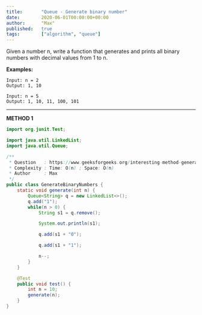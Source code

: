 ```yaml
---
title:       "Queue - Generate binary number"
date:        2020-06-01T00:00:00+00:00
author:      "Max"
published:   true
tags:        ["algorithm", "queue"]
---
```


Given a number n, write a function that generates and prints all binary numbers with decimal values from 1 to n.

**Examples:**

```
Input: n = 2
Output: 1, 10

Input: n = 5
Output: 1, 10, 11, 100, 101
```

---

**METHOD 1**

```java
import org.junit.Test;

import java.util.LinkedList;
import java.util.Queue;

/**
 * Question   : https://www.geeksforgeeks.org/interesting-method-generate-binary-numbers-1-n/
 * Complexity : Time: O(n) ; Space: O(n)
 * Author     : Max
 */
public class GenerateBinaryNumbers {
    static void generate(int n) {
        Queue<String> q = new LinkedList<>();
        q.add("1");
        while(n > 0) {
            String s1 = q.remove();

            System.out.println(s1);

            q.add(s1 + "0");

            q.add(s1 + "1");

            n--;
        }
    }

    @Test
    public void test() {
        int n = 10;
        generate(n);
    }
}
```

